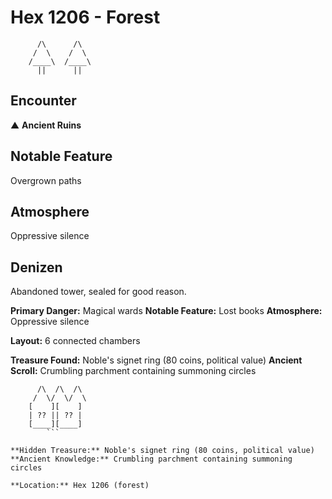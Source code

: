 # Hex 1206 - Forest
```
      /\      /\
     /  \    /  \
    /____\  /____\
      ||      ||
```

## Encounter

▲ **Ancient Ruins**

## Notable Feature

Overgrown paths

## Atmosphere

Oppressive silence

## Denizen

Abandoned tower, sealed for good reason.

**Primary Danger:** Magical wards
**Notable Feature:** Lost books
**Atmosphere:** Oppressive silence

**Layout:** 6 connected chambers

**Treasure Found:** Noble's signet ring (80 coins, political value)
**Ancient Scroll:** Crumbling parchment containing summoning circles


```
      /\  /\  /\
     /  \/  \/  \
    [    ][    ]
    | ?? || ?? |
    [____][____]
        ```

**Hidden Treasure:** Noble's signet ring (80 coins, political value)
**Ancient Knowledge:** Crumbling parchment containing summoning circles

**Location:** Hex 1206 (forest)
